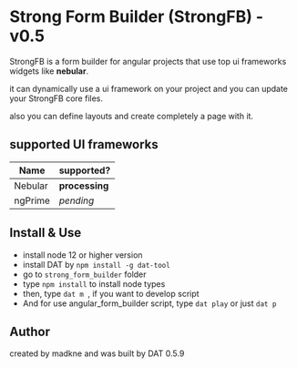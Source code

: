 # Strong Form Builder (StrongFB) - **v0.5**

StrongFB is a form builder for angular projects that use top ui frameworks widgets like **nebular**.

it can dynamically use a ui framework on your project and you can update your StrongFB core files.

also you can define layouts and create completely a page with it.

## supported UI frameworks

|Name|supported?|
|----|--------|
|Nebular| **processing**|
|ngPrime| *pending*|

## Install & Use
- install node 12 or higher version
- install DAT by `npm install -g dat-tool`
- go to `strong_form_builder` folder
- type `npm install` to install node types
- then, type `dat m `, if you want to develop script
- And for use angular_form_builder script, type `dat play` or just `dat p`



## Author
created by madkne and was built by DAT 0.5.9